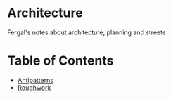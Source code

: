 # Architecture
Fergal's notes about architecture, planning and streets

# Table of Contents
* [Antipatterns](antipatterns.md)
* [Roughwork](roughwork.md)
